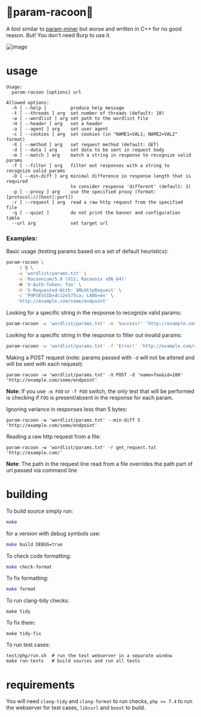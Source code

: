 # 🦝param-racoon🦝
A tool similar to [param-miner](https://github.com/PortSwigger/param-miner) but worse and written in C++ for no good reason. But! You don't need Burp to use it. 

![image](https://user-images.githubusercontent.com/46087838/164746647-32d6186c-03f2-4cf0-8573-4f1052a64506.png)


# usage
```
Usage:
  param-racoon [options] url

Allowed options:
  -h [ --help ]         produce help message
  -t [ --threads ] arg  set number of threads (default: 10)
  -w [ --wordlist ] arg set path to the wordlist file
  -H [ --header ] arg   set a header
  -a [ --agent ] arg    set user agent
  -c [ --cookies ] arg  set cookies (in "NAME1=VAL1; NAME2=VAL2" format)
  -X [ --method ] arg   set request method (default: GET)
  -d [ --data ] arg     set data to be sent in request body
  -m [ --match ] arg    match a string in response to recognize valid params
  -f [ --filter ] arg   filter out responses with a string to recognize valid params
  -D [ --min-diff ] arg minimal difference in response length that is required 
                        to consider response 'different' (default: 1)
  -p [ --proxy ] arg    use the specified proxy (format: [protocol://]host[:port])
  -r [ --request ] arg  read a raw http request from the specified file
  -q [ --quiet ]        do not print the banner and configuration table
  --url arg             set target url
```

### Examples:

Basic usage (testing params based on a set of default heuristics):

```bash
param-racoon \
    -t 5 \
    -w 'wordlist/params.txt' \
    -a 'Racoonium/5.0 (X11; Racoonix x86_64)'
    -H 'X-Auth-Token: foo' \
    -H 'X-Requested-With: XMLHttpRequest' \
    -c 'PHPSESSID=dc12e575ca; LANG=en' \
    'http://example.com/some/endpoint'
```

Looking for a specific string in the response to recognize valid params:

```bash
param-racoon -w 'wordlist/params.txt' -m 'Success!' 'http://example.com/some/endpoint'
```

Looking for a specific string in the response to filter out invalid params:

```bash
param-racoon -w 'wordlist/params.txt' -f 'Error!' 'http://example.com/some/endpoint'
```

Making a POST request (note: params passed with `-d` will not be altered and will be sent with each request):
```
param-racoon -w 'wordlist/params.txt' -X POST -d 'name=foo&id=100' 'http://example.com/some/endpoint'
```

**Note**: If you use `-m FOO` or `-f FOO` switch, the only test that will be performed is checking if `FOO` is present/absent in the response for each param.

Ignoring variance in responses less than 5 bytes:
```
param-racoon -w 'wordlist/params.txt' --min-diff 5 'http://example.com/some/endpoint'
```

Reading a raw http request from a file:
```
param-racoon -w 'wordlist/params.txt' -r get_request.txt 'http://example.com/'
```
**Note**: The path in the request line read from a file overrides the path part of url passed via command line

# building

To build source simply run:

```bash
make
```

for a version with debug symbols use:

```bash
make build DEBUG=true
```

To check code formatting:

```bash
make check-format
```

To fix formatting:

```bash
make format
```

To run clang-tidy checks:

```
make tidy
```

To fix them:

```
make tidy-fix
```

To run test cases:
```
test/php/run.sh  # run the test webserver in a separate window
make run-tests   # build sources and run all tests
```

# requirements

You will need `clang-tidy` and `clang-format` to run checks, `php >= 7.4` to run the webserver for test cases, `libcurl` and `boost` to build.
